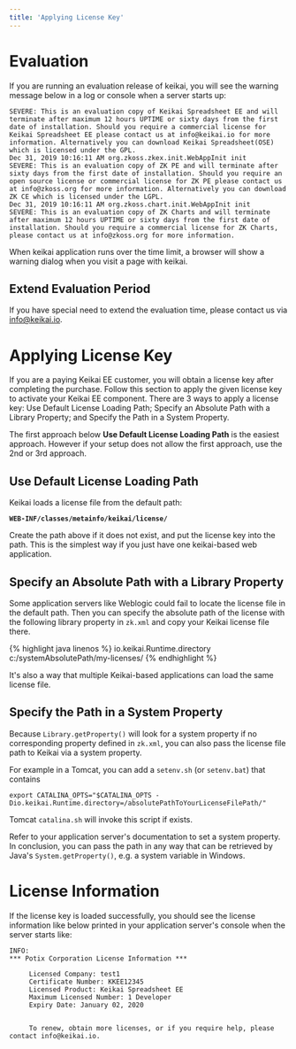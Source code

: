 ```yaml
---
title: 'Applying License Key'
---
```

# Evaluation
If you are running an evaluation release of keikai, you will see the warning message below in a log or console when a server starts up:

```
SEVERE: This is an evaluation copy of Keikai Spreadsheet EE and will terminate after maximum 12 hours UPTIME or sixty days from the first date of installation. Should you require a commercial license for Keikai Spreadsheet EE please contact us at info@keikai.io for more information. Alternatively you can download Keikai Spreadsheet(OSE) which is licensed under the GPL.
Dec 31, 2019 10:16:11 AM org.zkoss.zkex.init.WebAppInit init
SEVERE: This is an evaluation copy of ZK PE and will terminate after sixty days from the first date of installation. Should you require an open source license or commercial license for ZK PE please contact us at info@zkoss.org for more information. Alternatively you can download ZK CE which is licensed under the LGPL.
Dec 31, 2019 10:16:11 AM org.zkoss.chart.init.WebAppInit init
SEVERE: This is an evaluation copy of ZK Charts and will terminate after maximum 12 hours UPTIME or sixty days from the first date of installation. Should you require a commercial license for ZK Charts, please contact us at info@zkoss.org for more information.
```

When keikai application runs over the time limit, a browser will show a warning dialog when you visit a page with keikai.

## Extend Evaluation Period
If you have special need to extend the evaluation time, please contact us via info@keikai.io.

# Applying License Key
If you are a paying Keikai EE customer, you will obtain a license key after completing the purchase. Follow this section to apply the given license key to activate your Keikai EE component. There are 3 ways to apply a license key: Use Default License Loading Path; Specify an Absolute Path with a Library Property; and Specify the Path in a System Property. 

The first approach below **Use Default License Loading Path** is the easiest approach. However if your setup does not allow the first approach, use the 2nd or 3rd approach.

## Use Default License Loading Path

Keikai loads a license file from the default path:

**`WEB-INF/classes/metainfo/keikai/license/`**

Create the path above if it does not exist, and put the license key into
the path. This is the simplest way if you just have one keikai-based web
application.

## Specify an Absolute Path with a Library Property

Some application servers like Weblogic could fail to locate the license
file in the default path. Then you can specify the absolute path of the
license with the following library property in `zk.xml` and copy your
Keikai license file there.

{% highlight java linenos %}
<library-property>
    <name>io.keikai.Runtime.directory</name>
    <value>c:/systemAbsolutePath/my-licenses/</value>
</library-property>
{% endhighlight %}

It's also a way that multiple Keikai-based applications can load the same license file.

## Specify the Path in a System Property

Because `Library.getProperty()` will look for a system property if no
corresponding property defined in `zk.xml`, you can also pass the
license file path to Keikai via a system property.

For example in a Tomcat, you can add a `setenv.sh` (or `setenv.bat`) that contains

```
export CATALINA_OPTS="$CATALINA_OPTS -Dio.keikai.Runtime.directory=/absolutePathToYourLicenseFilePath/"
```

Tomcat `catalina.sh` will invoke this script if exists.

Refer to your application server's documentation to set a system
property. In conclusion, you can pass the path in any way that can be
retrieved by Java's `System.getProperty()`, e.g. a system variable in
Windows.

# License Information

If the license key is loaded successfully, you should see the license
information like below printed in your application server's console when
the server starts like:

```
INFO: 
*** Potix Corporation License Information ***

     Licensed Company: test1
     Certificate Number: KKEE12345       
     Licensed Product: Keikai Spreadsheet EE
     Maximum Licensed Number: 1 Developer
     Expiry Date: January 02, 2020


     To renew, obtain more licenses, or if you require help, please contact info@keikai.io.
```
